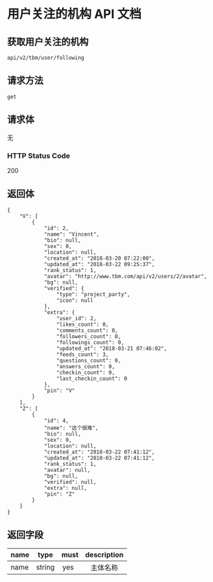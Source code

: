 # 用户关注的机构 API 文档

## 获取用户关注的机构

`api/v2/tbm/user/following`

## 请求方法

`get `

## 请求体

无

### HTTP Status Code

200

## 返回体

```json5
{
    "V": [
        {
            "id": 2,
            "name": "Vincent",
            "bio": null,
            "sex": 0,
            "location": null,
            "created_at": "2018-03-20 07:22:00",
            "updated_at": "2018-03-22 09:25:37",
            "rank_status": 1,
            "avatar": "http://www.tbm.com/api/v2/users/2/avatar",
            "bg": null,
            "verified": {
                "type": "project_party",
                "icon": null
            },
            "extra": {
                "user_id": 2,
                "likes_count": 0,
                "comments_count": 0,
                "followers_count": 0,
                "followings_count": 0,
                "updated_at": "2018-03-21 07:46:02",
                "feeds_count": 3,
                "questions_count": 0,
                "answers_count": 0,
                "checkin_count": 0,
                "last_checkin_count": 0
            },
            "pin": "V"
        }
    ],
    "Z": [
        {
            "id": 4,
            "name": "这个很难",
            "bio": null,
            "sex": 0,
            "location": null,
            "created_at": "2018-03-22 07:41:12",
            "updated_at": "2018-03-22 07:41:12",
            "rank_status": 1,
            "avatar": null,
            "bg": null,
            "verified": null,
            "extra": null,
            "pin": "Z"
        }
    ]
}
```
## 返回字段

| name     | type     | must     | description |
|----------|:--------:|:--------:|:--------:|
|name|string		|yes		   |主体名称  |
